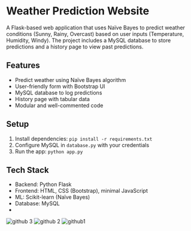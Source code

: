 # Weather Prediction Website

A Flask-based web application that uses Naïve Bayes to predict weather conditions (Sunny, Rainy, Overcast) based on user inputs (Temperature, Humidity, Windy). The project includes a MySQL database to store predictions and a history page to view past predictions.

## Features
- Predict weather using Naïve Bayes algorithm
- User-friendly form with Bootstrap UI
- MySQL database to log predictions
- History page with tabular data
- Modular and well-commented code

## Setup
1. Install dependencies: `pip install -r requirements.txt`
2. Configure MySQL in `database.py` with your credentials
3. Run the app: `python app.py`

## Tech Stack
- Backend: Python Flask
- Frontend: HTML, CSS (Bootstrap), minimal JavaScript
- ML: Scikit-learn (Naïve Bayes)
- Database: MySQL
-
![github 3](https://github.com/user-attachments/assets/2f6d6d35-6259-4f23-bf04-05aee0ffdb40)
![github 2](https://github.com/user-attachments/assets/b3448b14-4016-42d2-9865-1d0c507e6999)
![github1](https://github.com/user-attachments/assets/2299c3dc-6ea3-46c1-a025-a70741df8710)
